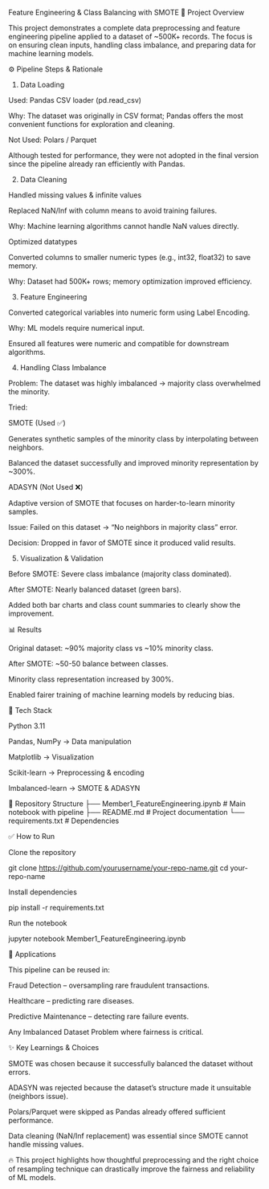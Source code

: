 Feature Engineering & Class Balancing with SMOTE
📌 Project Overview

This project demonstrates a complete data preprocessing and feature engineering pipeline applied to a dataset of ~500K+ records.
The focus is on ensuring clean inputs, handling class imbalance, and preparing data for machine learning models.

⚙️ Pipeline Steps & Rationale
1. Data Loading

Used: Pandas CSV loader (pd.read_csv)

Why: The dataset was originally in CSV format; Pandas offers the most convenient functions for exploration and cleaning.

Not Used: Polars / Parquet

Although tested for performance, they were not adopted in the final version since the pipeline already ran efficiently with Pandas.

2. Data Cleaning

Handled missing values & infinite values

Replaced NaN/Inf with column means to avoid training failures.

Why: Machine learning algorithms cannot handle NaN values directly.

Optimized datatypes

Converted columns to smaller numeric types (e.g., int32, float32) to save memory.

Why: Dataset had 500K+ rows; memory optimization improved efficiency.

3. Feature Engineering

Converted categorical variables into numeric form using Label Encoding.

Why: ML models require numerical input.

Ensured all features were numeric and compatible for downstream algorithms.

4. Handling Class Imbalance

Problem: The dataset was highly imbalanced → majority class overwhelmed the minority.

Tried:

SMOTE (Used ✅)

Generates synthetic samples of the minority class by interpolating between neighbors.

Balanced the dataset successfully and improved minority representation by ~300%.

ADASYN (Not Used ❌)

Adaptive version of SMOTE that focuses on harder-to-learn minority samples.

Issue: Failed on this dataset → “No neighbors in majority class” error.

Decision: Dropped in favor of SMOTE since it produced valid results.

5. Visualization & Validation

Before SMOTE: Severe class imbalance (majority class dominated).

After SMOTE: Nearly balanced dataset (green bars).

Added both bar charts and class count summaries to clearly show the improvement.

📊 Results

Original dataset: ~90% majority class vs ~10% minority class.

After SMOTE: ~50-50 balance between classes.

Minority class representation increased by 300%.

Enabled fairer training of machine learning models by reducing bias.

🚀 Tech Stack

Python 3.11

Pandas, NumPy → Data manipulation

Matplotlib → Visualization

Scikit-learn → Preprocessing & encoding

Imbalanced-learn → SMOTE & ADASYN

📂 Repository Structure
├── Member1_FeatureEngineering.ipynb   # Main notebook with pipeline
├── README.md                          # Project documentation
└── requirements.txt                   # Dependencies

✅ How to Run

Clone the repository

git clone https://github.com/yourusername/your-repo-name.git
cd your-repo-name


Install dependencies

pip install -r requirements.txt


Run the notebook

jupyter notebook Member1_FeatureEngineering.ipynb

📌 Applications

This pipeline can be reused in:

Fraud Detection – oversampling rare fraudulent transactions.

Healthcare – predicting rare diseases.

Predictive Maintenance – detecting rare failure events.

Any Imbalanced Dataset Problem where fairness is critical.

✨ Key Learnings & Choices

SMOTE was chosen because it successfully balanced the dataset without errors.

ADASYN was rejected because the dataset’s structure made it unsuitable (neighbors issue).

Polars/Parquet were skipped as Pandas already offered sufficient performance.

Data cleaning (NaN/Inf replacement) was essential since SMOTE cannot handle missing values.

🔥 This project highlights how thoughtful preprocessing and the right choice of resampling technique can drastically improve the fairness and reliability of ML models.
